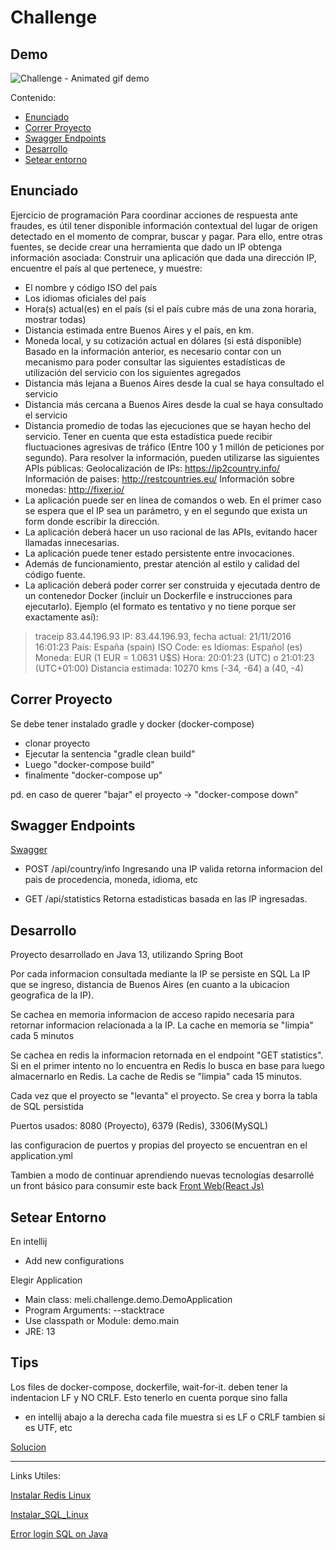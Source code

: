 
# Challenge

## Demo

![Challenge - Animated gif demo](demo/demo.gif)


Contenido:

- [Enunciado](#enunciado)
- [Correr Proyecto](#correr-proyecto)
- [Swagger Endpoints](#swagger-endpoints)
- [Desarrollo](#desarrollo)
- [Setear entorno](#setear-entorno)


## Enunciado

Ejercicio de programación
Para coordinar acciones de respuesta ante fraudes, es útil tener disponible información
contextual del lugar de origen detectado en el momento de comprar, buscar y pagar. Para
ello, entre otras fuentes, se decide crear una herramienta que dado un IP obtenga
información asociada:
Construir una aplicación que dada una dirección IP, encuentre el país al que pertenece, y
muestre:
- El nombre y código ISO del país
- Los idiomas oficiales del país
- Hora(s) actual(es) en el país (si el país cubre más de una zona horaria, mostrar
todas)
- Distancia estimada entre Buenos Aires y el país, en km.
- Moneda local, y su cotización actual en dólares (si está disponible)
Basado en la información anterior, es necesario contar con un mecanismo para poder
consultar las siguientes estadísticas de utilización del servicio con los siguientes agregados
- Distancia más lejana a Buenos Aires desde la cual se haya consultado el servicio
- Distancia más cercana a Buenos Aires desde la cual se haya consultado el servicio
- Distancia promedio de todas las ejecuciones que se hayan hecho del servicio.
Tener en cuenta que esta estadística puede recibir fluctuaciones agresivas de tráfico (Entre
100 y 1 millón de peticiones por segundo).
Para resolver la información, pueden utilizarse las siguientes APIs públicas:
Geolocalización de IPs: https://ip2country.info/
Información de paises: http://restcountries.eu/
Información sobre monedas: http://fixer.io/
- La aplicación puede ser en línea de comandos o web. En el primer caso se espera
que el IP sea un parámetro, y en el segundo que exista un form donde escribir la
dirección.
- La aplicación deberá hacer un uso racional de las APIs, evitando hacer llamadas
innecesarias.
- La aplicación puede tener estado persistente entre invocaciones.
- Además de funcionamiento, prestar atención al estilo y calidad del código fuente.
- La aplicación deberá poder correr ser construida y ejecutada dentro de un
contenedor Docker (incluir un Dockerfile e instrucciones para ejecutarlo).
Ejemplo (el formato es tentativo y no tiene porque ser exactamente así):
> traceip 83.44.196.93
IP: 83.44.196.93, fecha actual: 21/11/2016 16:01:23
País: España (spain)
ISO Code: es
Idiomas: Español (es)
Moneda: EUR (1 EUR = 1.0631 U$S)
Hora: 20:01:23 (UTC) o 21:01:23 (UTC+01:00)
Distancia estimada: 10270 kms (-34, -64) a (40, -4)


## Correr Proyecto

Se debe tener instalado gradle y docker (docker-compose)

- clonar proyecto
- Ejecutar la sentencia "gradle clean build"
- Luego "docker-compose build"
- finalmente "docker-compose up"

pd. en caso de querer "bajar" el proyecto -> "docker-compose down"


## Swagger Endpoints

[Swagger](http://localhost:8080/challenge/swagger-ui.html#/)


- POST /api/country/info
Ingresando una IP valida retorna informacion del pais de procedencia, moneda, idioma, etc

- GET /api/statistics
Retorna estadisticas basada en las IP ingresadas.


## Desarrollo
Proyecto desarrollado en Java 13, utilizando Spring Boot

Por cada informacion consultada mediante la IP se persiste en SQL La IP que se ingreso, distancia de Buenos Aires (en cuanto a la ubicacion geografica de la IP).

Se cachea en memoria informacion de acceso rapido necesaria para retornar informacion relacionada a la IP.
La cache en memoria se "limpia" cada 5 minutos

Se cachea en redis la informacion retornada en el endpoint "GET statistics". Si en el primer intento no lo encuentra en Redis lo busca en base para luego almacernarlo en Redis.
La cache de Redis se "limpia" cada 15 minutos.

Cada vez que el proyecto se "levanta" el proyecto. Se crea y borra la tabla de SQL persistida

Puertos usados: 8080 (Proyecto), 6379 (Redis), 3306(MySQL)

las configuracion de puertos y propias del proyecto se encuentran en el application.yml

Tambien a modo de continuar aprendiendo nuevas tecnologías desarrollé un front básico para consumir este back
[Front Web(React Js)](https://github.com/csulak/challenge-react)

## Setear Entorno

En intellij

- Add new configurations

 Elegir Application

- Main class: meli.challenge.demo.DemoApplication
- Program Arguments: --stacktrace
- Use classpath or Module: demo.main
- JRE: 13


## Tips

Los files de docker-compose, dockerfile, wait-for-it. deben tener la indentacion LF y NO CRLF. Esto tenerlo en cuenta porque sino falla

- en intellij abajo a la derecha cada file muestra si es LF o CRLF tambien si es UTF, etc

[Solucion](https://stackoverflow.com/questions/51508150/standard-init-linux-go190-exec-user-process-caused-no-such-file-or-directory)

___________________________________________________________________________________________________________________________________

Links Utiles:

[Instalar Redis Linux](https://redis.io/topics/quickstart)

[Instalar_SQL_Linux](https://www.youtube.com/watch?v=TG6WAnyeDRw)

[Error login SQL on Java](https://es.stackoverflow.com/questions/326205/error-en-conexi%C3%B3n-mysql-y-java-unable-to-load-authentication-plugin-caching-sh)
